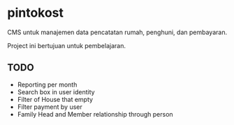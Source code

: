 # pintokost

CMS untuk manajemen data pencatatan rumah, penghuni, dan pembayaran.

Project ini bertujuan untuk pembelajaran.

## TODO
- Reporting per month
- Search box in user identity
- Filter of House that empty
- Filter payment by user
- Family Head and Member relationship through person

